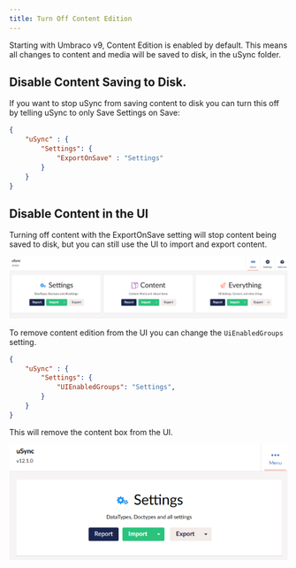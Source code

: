 ```yaml
---
title: Turn Off Content Edition
---
```


Starting with Umbraco v9, Content Edition is enabled by default. This means all changes to content and media will be saved to disk, in the uSync folder.

## Disable Content Saving to Disk. 
If you want to stop uSync from saving content to disk you can turn this off by telling uSync to only Save Settings on Save:

```json title="appsettings.json"
{
    "uSync" : {
        "Settings": {
            "ExportOnSave" : "Settings" 
        }
    }
}
```

## Disable Content in the UI
Turning off content with the ExportOnSave setting will stop content being saved to disk, but you can still use the UI to import and export content. 

![UI with content box](allboxes.png)

To remove content edition from the UI you can change the `UiEnabledGroups` setting.

```json title="appsettings.json"
{
    "uSync" : {
        "Settings": {
            "UIEnabledGroups": "Settings",
        }
    }
}
```

This will remove the content box from the UI. 

![Just the UI Settings](justsetting.png)